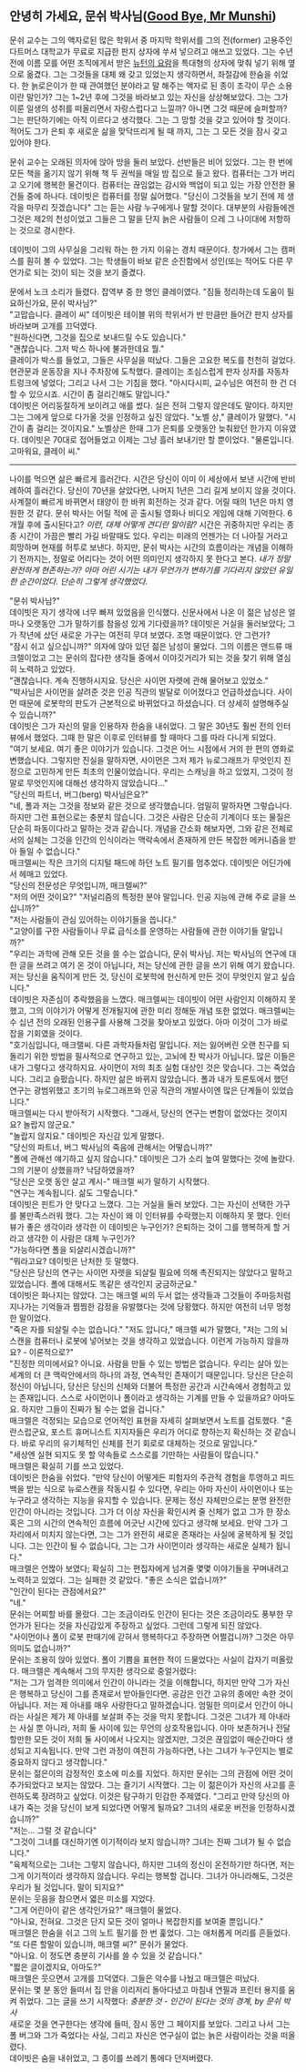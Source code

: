 ## 안녕히 가세요, 문쉬 박사님([Good Bye, Mr Munshi](https://somagame.com/item-4530.html))
문쉬 교수는 그의 액자로된 많은 학위서 중 마지막 학위서를 그의 전(former) 고용주인 다트머스 대학교가 무료로 지급한 판지 상자에 쑤셔 넣으려고 애쓰고 있었다. 그는 수년 전에 이름 모를 어떤 조직에게서 받은 [뉴턴의 요람](http://mulli2.kps.or.kr/~pht/11-5/020516.htm)을 특대형의 상자에 맞춰 넣기 위해 옆으로 옮겼다. 그는 그것들을 대체 왜 갖고 있었는지 생각하면서, 좌절감에 한숨을 쉬었다. 한 늙로은이가 한 때 관여했던 분야라고 말 해주는 액자로 된 종이 조각이 무슨 소용이란 말인가? 그는 1~2년 후에 그것을 바라보고 있는 자신을 상상해보았다. 그는 그가 이룬 일생의 성취를 떠올리면서 자랑스럽다고 느낄까? 아니면 그것 때문에 슬퍼할까? 그는 판단하기에는 아직 이르다고 생각했다. 그는 그 망할 것을 갖고 있어야 할 것이다. 적어도 그가 은퇴 후 새로운 삶을 맞닥뜨리게 될 때 까지, 그는 그 모든 것을 잠시 갖고 있어야 한다.

문쉬 교수는 오래된 의자에 앉아 방을 둘러 보았다. 선반들은 비어 있었다. 그는 한 번에 모든 책을 옮기지 않기 위해 책 두 권씩을 매일 밤 집으로 들고 왔다. 컴퓨터는 그가 버리고 오기에 행복한 물건이다. 컴퓨터는 끊임없는 감시와 백업이 되고 있는 가장 안전한 물건들 중에 하나다. 데이빗은 컴퓨터를 정말 싫어했다. "당신이 그것들을 보기 전에 제 생각을 마무리 짓겠습니다" 그는 듣는 사람 누구에게나 말할 것이다. 대부분의 사람들에겐 그것은 제2의 천성이었고 그들은 그 말을 단지 늙은 사람들이 으레 그 나이대에 저항하는 것으로 경시한다.

데이빗이 그의 사무실을 그리워 하는 한 가지 이유는 경치 때문이다. 창가에서 그는 캠퍼스를 훤히 볼 수 있었다. 그는 학생들이 바보 같은 순진함에서 성인(또는 적어도 다른 무언가로 되는 것)이 되는 것을 보기 즐겼다.

문에서 노크 소리가 들렸다. 잡역부 중 한 명인 클레이였다. "짐들 정리하는데 도움이 필요하신가요, 문쉬 박사님?"  
"고맙습니다. 클레이 씨" 데이빗은 테이블 위의 학위서가 반 만큼만 들어간 판지 상자를 바라보며 고개를 끄덕였다.  
"원하신다면, 그것을 집으로 보내드릴 수도 있습니다."  
"괜찮습니다. 그저 박스 하나에 불과한데요 뭘."  
클레이가 박스를 들었고, 그들은 사무실을 떠났다. 그들은 고요한 복도를 천천히 걸었다. 현관문과 운동장을 지나 주차장에 도착했다. 클레이는 조심스럽게 판자 상자를 자동차 트렁크에 넣었다; 그리고 나서 그는 기침을 했다. "아시다시피, 교수님은 여전히 한 건 더 할 수 있으시죠. 시간이 좀 걸리긴해도 말입니다."  
데이빗은 어리둥절하게 보이려고 애를 썼다. 실은 전혀 그렇지 않은데도 말이다. 하지만 그는 그에게 앞으로 다가올 것을 인정하고 싶진 않았다. "노벨 상," 클레이가 말했다. "시간이 좀 걸리는 것이지요." 노벨상은 한때 그가 은퇴를 오랫동안 늦춰왔던 한가지 이유였다. 데이빗은 70대로 접어들었고 이제는 그냥 흘러 보내기만 할 뿐이었다. "물론입니다. 고마워요, 클레이 씨."

---
나이를 먹으면 삶은 빠르게 흘러간다. 시간은 당신이 이미 이 세상에서 보낸 시간에 반비례하여 흘러간다. 당신이 70년을 살았다면, 나머지 1년은 그리 길게 보이지 않을 것이다. 사계절이 빠르게 바뀌면서 태양이 한 바퀴 회전하는 것과 같다. 어릴 때의 1년은 마치 영원한 것 같다. 문쉬 박사는 어릴 적에 곧 출시될 영화나 비디오 게임에 대해 기억한다. 6개월 후에 출시된다고? *이런, 대체 어떻게 견디란 말이람?* 시간은 귀중하지만 우리는 종종 시간이 가끔은 빨리 가길 바랄때도 있다. 우리는 미래의 언젠가는 더 나아질 거라고 희망하며 현재를 허투로 보낸다. 하지만, 문쉬 박사는 시간의 흐름이라는 개념을 이해하기 전까지는, 정말로 어리다는 것이 어떤 의미인지 생각하지 못 한다고 본다. *내가 정말 완전하게 현존하는가? 아마 어린 시기는 내가 무언가가 변하기를 기다리지 않았던 유일한 순간이었다. 단순히 그렇게 생각했었다.*

"문쉬 박사님?"  
데이빗은 자기 생각에 너무 빠져 있었음을 인식했다. 신문사에서 나온 이 젊은 남성은 얼마나 오랫동안 그가 말하기를 참을성 있게 기다렸을까? 데이빗은 거실을 둘러보았다; 그가 작년에 샀던 새로운 가구는 여전히 무뎌 보였다. 조명 때문이었다. 안 그런가?<br>
"잠시 쉬고 싶으십니까?" 의자에 앉아 있던 젊은 남성이 물었다. 그의 이름은 앤드류 매크렐이었고 그는 문쉬의 잡다한 생각들 중에서 이야깃거리가 되는 것을 찾기 위해 열심히 노력하고 있었다.  
"괜찮습니다. 계속 진행하시지요. 당신은 사이먼 자렛에 관해 물어보고 있었소."  
"박사님은 사이먼을 살려준 것은 인공 직관의 발달로 이어졌다고 언급하셨습니다. 사이먼 때문에 로봇학의 판도가 근본적으로 바뀌었다고 하셨습니다. 더 상세히 설명해주실 수 있습니까?"  
데이빗은 그가 자신의 말을 인용하자 한숨을 내쉬었다. 그 말은 30년도 훨씬 전의 인터뷰에서 했었다. 그때 한 말은 이후로 인터뷰를 할 때마다 그를 따라 다니게 되었다.  
"여기 보세요. 여기 좋은 이야기가 있습니다. 그것은 어느 시점에서 거의 한 편의 영화로 변했습니다. 그렇지만 진실을 말하자면, 사이먼은 그저 제가 뉴로그래프가 무엇인지 진정으로 고민하게 만든 최초의 인물이었습니다. 우리는 스캐닝을 하고 있었지, 그것이 정말로 무엇인지에 대해선 생각하지 않았습니다..."  
"당신의 파트너, 버그(berg) 박사님은요?"  
"네, 폴과 저는 그것을 정보와 같은 것으로 생각했습니다. 엄밀히 말하자면 그렇습니다. 하지만 그런 표현으로는 충분치 않습니다. 그것은 사람은 단순히 기계이다 또는 물질은 단순히 파동이다라고 말하는 것과 같습니다. 개념을 간소화 해보자면, 그와 같은 전체로서의 실체는 그것을 인간의 인식이라는 맥락속에서 존재하게 만든 복잡한 메커니즘을 받아 들일 수 없습니다."  
매크렐씨는 작은 크기의 디지털 패드에 하던 노트 필기를 멈추었다. 데이빗은 어딘가에서 헤매고 있었다.  
"당신의 전문성은 무엇입니까, 매크렐씨?"  
"저의 어떤 것이요?"
"저널리즘의 특정한 분야 말입니다. 인공 지능에 관해 주로 글을 쓰십니까?"  
"저는 사람들이 관심 있어하는 이야기들을 씁니다."  
"고양이를 구한 사람들이나 무료 급식소를 운영하는 사람들에 관한 이야기들 말입니까?"  
"우리는 과학에 관해 모든 것을 쓸 수는 없습니다, 문쉬 박사님. 저는 박사님의 연구에 대한 글을 쓰려고 여기 온 것이 아닙니다, 저는 당신에 관한 글을 쓰기 위해 여기 왔습니다. 저는 당신을 움직이게 만든 것, 당신이 로봇학에 헌신하게 만든 것이 무엇인지 알고 싶습니다."  
데이빗은 자존심이 추락했음을 느꼈다. 매크렐씨는 데이빗이 어떤 사람인지 이해하지 못 했고, 그의 이야기가 어떻게 전개될지에 관한 미리 정해둔 개념 또한 없었다. 매크렐씨는 수 십년 전의 오래된 인용구를 사용해 그것을 찾아보고 있었다. 아마 이것이 그가 바로 잡을 기회였을 것이다.  
"호기심입니다, 매크랠씨. 다른 과학자들처럼 말입니다. 저는 잃어버린 오랜 친구를 되돌리기 위한 방법을 필사적으로 연구하고 있는, 고뇌에 찬 박사가 아닙니다. 많은 이들은 내가 그렇다고 생각하지요. 사이먼이 저의 최초 실험 대상인 것은 맞습니다. 그는 죽었습니다. 그리고 슬펐습니다. 하지만 삶은 바뀌지 않았습니다. 폴과 내가 토론토에서 했던 연구는 광범위했고 초기의 뉴로그래프와 인공 직관의 개발사이엔 많은 단계들이 있었습니다."  
매크렐씨는 다시 받아적기 시작했다. "그래서, 당신의 연구는 변함이 없었다는 것이지요? 놀랍지 않군요."  
"놀랍지 않지요." 데이빗은 자신감 있게 말했다.  
"당신의 파트너, 버그 박사님의 죽음에 관해서는 어떻습니까?"  
"폴에 관해선 얘기하고 싶지 않습니다." 데이빗은 그가 소리 높여 말했다는 것에 놀랐다. 그의 기분이 상했을까? 낙담하였을까?  
"당신은 오랫 동안 살고 계시-" 매크렐 씨가 말하기 시작했다.  
"연구는 계속됩니다. 삶도 그렇습니다."  
데이빗은 핀트가 안 맞다고 느꼈다. 그는 거실을 둘러 보았다. 그는 자신이 선택한 가구를 불만족스러워 했다. 그는 자신이 왜 이 인터뷰를 수락했는지 이해하지 못 했다. 인터뷰가 좋은 생각이라 생각한 이 데이빗은 누구인가? 은퇴하는 것이 그를 행복하게 할 거라고 생각한 이 사람은 대체 누구인가?  
"가능하다면 폴을 되살리시겠습니까?"  
"뭐라고요? 데이빗은 난처한 듯 말했다.  
"당신은 당신의 연구는 사이먼 자렛을 되살릴 필요에 의해 촉진되지는 않았다고 말하고 있었습니다. 폴에 대해서도 똑같은 생각인지 궁금하군요."  
데이빗은 화나지는 않았다. 그는 매크렐 씨의 두서 없는 생각들과 그것들이 주마등처럼 지나가는 기억들과 찜찜한 감정을 유발했다는 것에 당황했다. 하지만 여전히 너무 멍청한 말이었다.  
"죽은 자를 되살릴 수는 없습니다."
"저도 압니다," 매크렐 씨가 말했다, "저는 그의 뇌 스캔을 컴퓨터나 로봇에 넣어보는 것을 생각하고 있었습니다. 이런게 가능하지 않을까요? - 이론적으로?"  
"진정한 의미에서요? 아니요. 사람을 만들 수 있는 방법은 없습니다. 우리는 살아 있는 세계의 더 큰 맥락안에서의 하나의 과정, 연속적인 존재이기 때문입니다. 당신은 단순히 정신이 아닙니다, 당신은 당신의 신체와 더불어 특정한 공간과 시간속에서 경험하고 있는 존재입니다. 스스로 사이먼이나 폴이라고 생각하는 기계를 만들 수 있을까요? 아마도요. 하지만 그들이 진짜가 될 수는 없을 겁니다."  
매크렐은 걱정되는 모습으로 언어적인 표현을 자세히 살펴보면서 노트를 검토했다. "혼란스럽군요, 포스트 휴머니스트 지지자들은 우리가 어디로 향하는지 확신하는 것 같습니다. 바로 우리의 유기체적인 신체를 전기 회로로 대체하는 것으로 말입니다."  
"세상엔 실현 되지도 못 할 약속들로 스스로를 기만하는 사람들이 많습니다."  
매크렐은 확실히 기를 쓰고 있었다.  
데이빗은 한숨을 쉬었다. "만약 당신이 어떻게든 피험자의 주관적 경험을 투영하고 피드백을 받는 식으로 뉴로스캔을 작동시킬 수 있다면, 우리는 아마 자신이 사이먼이나 또는 누구라고 생각하는 지능을 유지할 수 있습니다. 문제는 정신 자체만으로는 분명 완전한 인간이 아니라는 것입니다. 그가 더 이상 자신을 확인시켜 줄 신체가 없고 그가 한 장소 혹은 그의 시간의 연속적인 흐름에 어긋난 시간에 있다고 생각해 보세요. 만약 그가 그 자리에서 미치지 않는다면, 그는 그가 완전히 새로운 존재라는 사실에 굴복하게 될 것입니다. 그는 인간이 될 수 없습니다, 그는 그가 사이먼이라 생각하는 새로운 실체가 됩니다."  
매크렐은 언짢아 보였다; 확실히 그는 편집자에게 넘겨줄 몇몇 이야기들을 꾸며내려고 노력하고 있었다. 그는 실패한 것 같았다. "좋은 소식은 없습니까?"  
"인간이 된다는 관점에서요?"  
"네."  
문쉬는 어찌할 바를 몰랐다. 그는 조금이라도 인간이 된다는 것은 조금이라도 풍부한 무언가가 된다는 것을 자신감있게 주장하고 싶었다. 그런데 그렇게 되진 않았다.  
"사이먼이나 폴이 로봇 판때기에 갇혀서 행복하다고 주장하면 어쩔겁니까? 그것은 아무 의미도 없습니까?"  
문쉬는 조용히 앉아 있었다. 폴이 기쁨을 표현한 적이 드물었다는 사실이 갑자기 떠올랐다. 매크렐은 계속해서 그의 무지한 생각으로 중얼거렸다:  
"저는 그가 엄격한 의미에서 인간이 아니라는 것을 이해합니다, 하지만 만약 그가 자신은 행복하고 당신이 그를 존재로서 받아들인다면. 공감은 인간 고유의 종에만 속한 것이 아닙니다. 저는 제 아내를 매우 사랑한다고 말하겠습니다. 엄밀한 의미로서 인간이 아니라는 사실은 제가 제 아내를 보살펴 주는 것을 막지 못합니다. 그것은 그녀가 제 아내라는 사실 뿐 아니라, 저희 둘 사이에 있는 무언의 상호작용입니다. 아마 보존하거나 전달할만한 모든 것이 저희 둘 사이에서 나오지는 않겠지만, 그것은 끊임없이 매순간마다 생성되고 지속됩니다. 만약 그런 과정이 여전히 가능하다면, 나는 그녀가 누구인지는 별로 중요하지 않다고 생각합니다."  
문쉬는 젊은이의 감정적인 호소에 미소를 지었다. 하지만 문쉬는 그의 관점에 어떤 것이 추가되었다고 보지는 않았다. 그는 즐기기 시작했다. 그는 이 젊은이가 자신의 사고를 훈련하도록 장려하고 싶었다. 이것은 탐구하기 민감한 주제였다. "그리고 만약 당신의 아내가 죽는 것을 당신이 보게 되었다면 어떻게 될까요? 그녀의 새로운 버전을 인정하시겠습니까?"  
"저는... 그럴 것 같습니다"  
"그것이 그녀를 대신하기엔 이기적이라 보지 않습니까? 그녀는 진짜 그녀가 될 수 없습니다."  
"육체적으로는 그녀는 그렇지 않습니다, 하지만 그녀의 정신이 온전하기만 하다면, 저는 그게 이기적이라 생각하지 않습니다. 우리는 행복할 겁니다. 그녀가 아니라해도, 그것은 우리가 될 것입니다. 말이 되지요?"  
문쉬는 웃음을 참으면서 엷은 미소를 지었다.  
"그게 어린아이 같은 생각인가요?" 매크렐이 물었다.  
"아니요, 전혀요. 그것은 단지 모든 것이 얼마나 복잡한지를 보여줄 뿐입니다."  
매크렐은 한숨을 쉬고 그의 노트 필기를 한 번 훑었다. 그는 애처롭게 머리를 흔들었다.  
"또 다른 할말이 있습니까, 매크랠 씨?" 문쉬가 물었다.  
"아니요. 이 정도면 충분히 기사를 쓸 수 있을 것 같습니다."  
"짧은 글이겠지요, 아마도?"  
매크렐은 웃으면서 고개를 끄덕였다. 그들은 악수를 나눴고 매크렐은 떠났다.  
문쉬는 몇 분 동안 들떠서 집 안을 이리저리 돌아다녔고 마침내 연필과 프린터 용지를 움켜 쥐었다. 그는 글을 쓰기 시작했다: *충분한 것 - 인간이 된다는 것의 경계, by 문쉬 박사*  
새로운 것을 연구한다는 생각에 들떠, 잠시 동안 그 페이지를 보았다. 그리고 나서 그는 폴 버그와 그가 죽었다는 사실, 그리고 자신은 연구실이 없는 늙은 사람이라는 것을 떠올렸다.  
데이빗은 숨을 내쉬었고, 그 종이를 쓰레기 통에다 던저버렸다.
